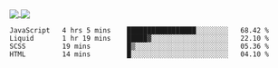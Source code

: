 <a href="https://www.mvuljevas.com">
    <img align="center" src="https://github-readme-stats.vercel.app/api?username=mvuljevas&show_icons=true&theme=dracula" />
</a>
<a href="https://www.mvuljevas.com">
    <img align="center" src="https://github-readme-stats.vercel.app/api/top-langs/?username=mvuljevas&theme=dracula&layout=compact" />
</a>

<br>

<!--START_SECTION:waka-->
```text
JavaScript   4 hrs 5 mins    █████████████████░░░░░░░░   68.42 % 
Liquid       1 hr 19 mins    █████▓░░░░░░░░░░░░░░░░░░░   22.10 % 
SCSS         19 mins         █▒░░░░░░░░░░░░░░░░░░░░░░░   05.36 % 
HTML         14 mins         █░░░░░░░░░░░░░░░░░░░░░░░░   04.10 % 
```
<!--END_SECTION:waka-->
